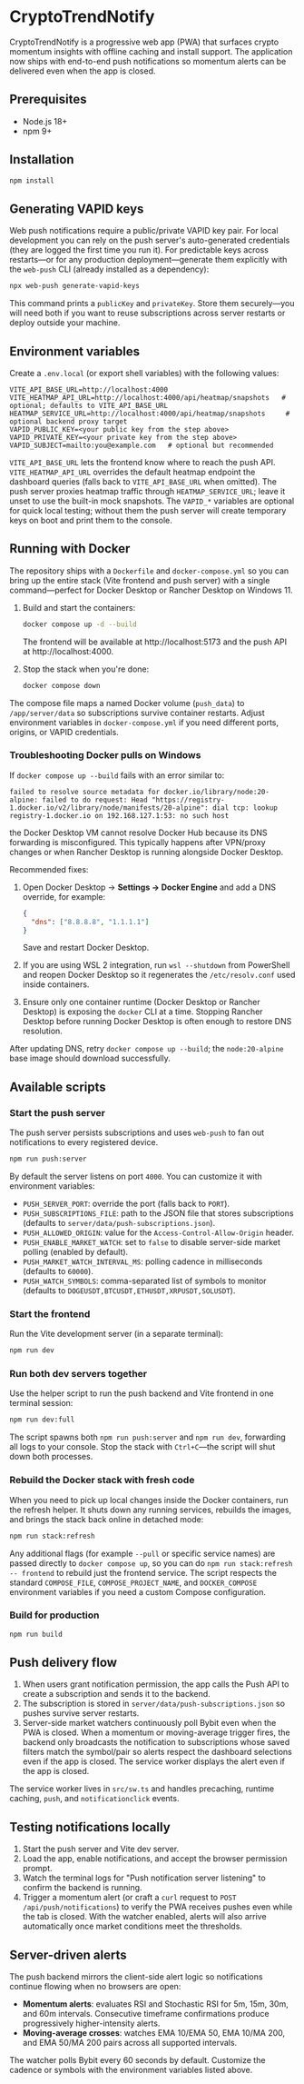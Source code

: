 # CryptoTrendNotify

CryptoTrendNotify is a progressive web app (PWA) that surfaces crypto momentum insights with offline caching and install support. The application now ships with end-to-end push notifications so momentum alerts can be delivered even when the app is closed.

## Prerequisites

- Node.js 18+
- npm 9+

## Installation

```bash
npm install
```

## Generating VAPID keys

Web push notifications require a public/private VAPID key pair. For local development you can rely on the push server's auto-generated credentials (they are logged the first time you run it). For predictable keys across restarts—or for any production deployment—generate them explicitly with the `web-push` CLI (already installed as a dependency):

```bash
npx web-push generate-vapid-keys
```

This command prints a `publicKey` and `privateKey`. Store them securely—you will need both if you want to reuse subscriptions across server restarts or deploy outside your machine.

## Environment variables

Create a `.env.local` (or export shell variables) with the following values:

```
VITE_API_BASE_URL=http://localhost:4000
VITE_HEATMAP_API_URL=http://localhost:4000/api/heatmap/snapshots   # optional; defaults to VITE_API_BASE_URL
HEATMAP_SERVICE_URL=http://localhost:4000/api/heatmap/snapshots     # optional backend proxy target
VAPID_PUBLIC_KEY=<your public key from the step above>
VAPID_PRIVATE_KEY=<your private key from the step above>
VAPID_SUBJECT=mailto:you@example.com   # optional but recommended
```

`VITE_API_BASE_URL` lets the frontend know where to reach the push API. `VITE_HEATMAP_API_URL` overrides the default heatmap endpoint the dashboard queries (falls back to `VITE_API_BASE_URL` when omitted). The push server proxies heatmap traffic through `HEATMAP_SERVICE_URL`; leave it unset to use the built-in mock snapshots. The `VAPID_*` variables are optional for quick local testing; without them the push server will create temporary keys on boot and print them to the console.

## Running with Docker

The repository ships with a `Dockerfile` and `docker-compose.yml` so you can bring up the entire stack (Vite frontend and push server) with a single command—perfect for Docker Desktop or Rancher Desktop on Windows 11.

1. Build and start the containers:

   ```bash
   docker compose up -d --build
   ```

   The frontend will be available at http://localhost:5173 and the push API at http://localhost:4000.

2. Stop the stack when you're done:

   ```bash
   docker compose down
   ```

The compose file maps a named Docker volume (`push_data`) to `/app/server/data` so subscriptions survive container restarts. Adjust environment variables in `docker-compose.yml` if you need different ports, origins, or VAPID credentials.

### Troubleshooting Docker pulls on Windows

If `docker compose up --build` fails with an error similar to:

```
failed to resolve source metadata for docker.io/library/node:20-alpine: failed to do request: Head "https://registry-1.docker.io/v2/library/node/manifests/20-alpine": dial tcp: lookup registry-1.docker.io on 192.168.127.1:53: no such host
```

the Docker Desktop VM cannot resolve Docker Hub because its DNS forwarding is misconfigured. This typically happens after VPN/proxy changes or when Rancher Desktop is running alongside Docker Desktop.

Recommended fixes:

1. Open Docker Desktop → **Settings → Docker Engine** and add a DNS override, for example:

   ```json
   {
     "dns": ["8.8.8.8", "1.1.1.1"]
   }
   ```

   Save and restart Docker Desktop.

2. If you are using WSL 2 integration, run `wsl --shutdown` from PowerShell and reopen Docker Desktop so it regenerates the `/etc/resolv.conf` used inside containers.

3. Ensure only one container runtime (Docker Desktop or Rancher Desktop) is exposing the `docker` CLI at a time. Stopping Rancher Desktop before running Docker Desktop is often enough to restore DNS resolution.

After updating DNS, retry `docker compose up --build`; the `node:20-alpine` base image should download successfully.

## Available scripts

### Start the push server

The push server persists subscriptions and uses `web-push` to fan out notifications to every registered device.

```bash
npm run push:server
```

By default the server listens on port `4000`. You can customize it with environment variables:

- `PUSH_SERVER_PORT`: override the port (falls back to `PORT`).
- `PUSH_SUBSCRIPTIONS_FILE`: path to the JSON file that stores subscriptions (defaults to `server/data/push-subscriptions.json`).
- `PUSH_ALLOWED_ORIGIN`: value for the `Access-Control-Allow-Origin` header.
- `PUSH_ENABLE_MARKET_WATCH`: set to `false` to disable server-side market polling (enabled by default).
- `PUSH_MARKET_WATCH_INTERVAL_MS`: polling cadence in milliseconds (defaults to `60000`).
- `PUSH_WATCH_SYMBOLS`: comma-separated list of symbols to monitor (defaults to `DOGEUSDT,BTCUSDT,ETHUSDT,XRPUSDT,SOLUSDT`).

### Start the frontend

Run the Vite development server (in a separate terminal):

```bash
npm run dev
```

### Run both dev servers together

Use the helper script to run the push backend and Vite frontend in one terminal session:

```bash
npm run dev:full
```

The script spawns both `npm run push:server` and `npm run dev`, forwarding all logs to your console. Stop the stack with `Ctrl+C`—the script will shut down both processes.

### Rebuild the Docker stack with fresh code

When you need to pick up local changes inside the Docker containers, run the refresh helper. It shuts down any running services, rebuilds the images, and brings the stack back online in detached mode:

```bash
npm run stack:refresh
```

Any additional flags (for example `--pull` or specific service names) are passed directly to `docker compose up`, so you can do `npm run stack:refresh -- frontend` to rebuild just the frontend service. The script respects the standard `COMPOSE_FILE`, `COMPOSE_PROJECT_NAME`, and `DOCKER_COMPOSE` environment variables if you need a custom Compose configuration.

### Build for production

```bash
npm run build
```

## Push delivery flow

1. When users grant notification permission, the app calls the Push API to create a subscription and sends it to the backend.
2. The subscription is stored in `server/data/push-subscriptions.json` so pushes survive server restarts.
3. Server-side market watchers continuously poll Bybit even when the PWA is closed. When a momentum or moving-average trigger fires, the backend only broadcasts the notification to subscriptions whose saved filters match the symbol/pair so alerts respect the dashboard selections even if the app is closed. The service worker displays the alert even if the app is closed.

The service worker lives in `src/sw.ts` and handles precaching, runtime caching, `push`, and `notificationclick` events.

## Testing notifications locally

1. Start the push server and Vite dev server.
2. Load the app, enable notifications, and accept the browser permission prompt.
3. Watch the terminal logs for "Push notification server listening" to confirm the backend is running.
4. Trigger a momentum alert (or craft a `curl` request to `POST /api/push/notifications`) to verify the PWA receives pushes even while the tab is closed. With the watcher enabled, alerts will also arrive automatically once market conditions meet the thresholds.

## Server-driven alerts

The push backend mirrors the client-side alert logic so notifications continue flowing when no browsers are open:

- **Momentum alerts**: evaluates RSI and Stochastic RSI for 5m, 15m, 30m, and 60m intervals. Consecutive timeframe confirmations produce progressively higher-intensity alerts.
- **Moving-average crosses**: watches EMA 10/EMA 50, EMA 10/MA 200, and EMA 50/MA 200 pairs across all supported intervals.

The watcher polls Bybit every 60 seconds by default. Customize the cadence or symbols with the environment variables listed above.
